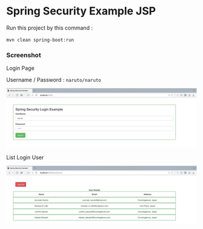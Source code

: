 # Spring Security Example JSP

Run this project by this command :

`mvn clean spring-boot:run`

### Screenshot

Login Page

Username / Password : `naruto/naruto`

![Login Page](img/login.png "Login Page")

List Login User

![List Login User](img/list.png "List Login User")

